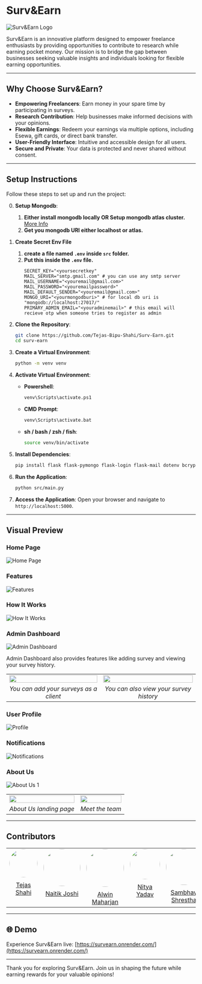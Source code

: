 # Surv&Earn

![Surv&Earn Logo](assets/images/surv&earn.png)

Surv&Earn is an innovative platform designed to empower freelance enthusiasts by providing opportunities to contribute to research while
earning pocket money. Our mission is to bridge the gap between businesses seeking valuable insights and individuals looking for flexible
earning opportunities.

---

## Why Choose Surv&Earn?

- **Empowering Freelancers**: Earn money in your spare time by participating in surveys.
- **Research Contribution**: Help businesses make informed decisions with your opinions.
- **Flexible Earnings**: Redeem your earnings via multiple options, including Esewa, gift cards, or direct bank transfer.
- **User-Friendly Interface**: Intuitive and accessible design for all users.
- **Secure and Private**: Your data is protected and never shared without consent.

---

## Setup Instructions

Follow these steps to set up and run the project:

0. **Setup Mongodb**:
    1. **Either install mongodb locally OR Setup mongodb atlas cluster.** [More Info](https://mongodb.com)
    2. **Get you mongodb URI either localhost or atlas.**

1. **Create Secret Env File**
    1. **create a file named `.env` inside `src` folder.**
    2. **Put this inside the `.env` file.**
       ```
       SECRET_KEY="<yoursecretkey"
       MAIL_SERVER="smtp.gmail.com" # you can use any smtp server
       MAIL_USERNAME="<youremail@gmail.com>"
       MAIL_PASSWORD="<youremailpassword>"
       MAIL_DEFAULT_SENDER="<youremail@gmail.com>"
       MONGO_URI="<yourmongodburi>" # for local db uri is "mongodb://localhost:27017/" 
       PRIMARY_ADMIN_EMAIL="<youradminemail>" # this email will recieve otp when someone tries to register as admin
       ```

2. **Clone the Repository**:
   ```bash
   git clone https://github.com/Tejas-Bipu-Shahi/Surv-Earn.git
   cd surv-earn
   ```

3. **Create a Virtual Environment**:
   ```bash
   python -m venv venv
   ```

4. **Activate Virtual Environment**:
    - **Powershell**:
         ```bash
         venv\Scripts\activate.ps1
         ```
    - **CMD Prompt**:
        ```bash
        venv\Scripts\activate.bat
        ```
    - **sh / bash / zsh / fish**:
         ```bash
         source venv/bin/activate
         ```

5. **Install Dependencies**:
   ```bash 
   pip install flask flask-pymongo flask-login flask-mail dotenv bcrypt "pydantic[email]" icecream
   ```

6. **Run the Application**:
   ```bash
   python src/main.py
   ```

7. **Access the Application**:
   Open your browser and navigate to `http://localhost:5000`.

---

## Visual Preview

### Home Page

![Home Page](assets/images/index.png)

### Features

![Features](assets/images/features.png)

### How It Works

![How It Works](assets/images/how_it_works.png)

### Admin Dashboard

![Admin Dashboard](assets/images/admin_dashboard.png)

Admin Dashboard also provides features like adding survey and viewing your survey history.
<table>
  <tr>
    <td>
      <img src="assets/images/add_survey.png" width="100%"/>
    </td>
    <td>
      <img src="assets/images/your_surveys.png" width="100%"/>
    </td>
  </tr>
  <tr>
    <td align="center">
      <em>You can add your surveys as a client</em>
    </td>
    <td align="center">
      <em>You can also view your survey history</em>
    </td>
  </tr>
</table>

### User Profile

![Profile](assets/images/profile.png)

### Notifications

![Notifications](assets/images/notifications.png)

### About Us

![About Us 1](assets/images/about%20(1).png)

<table>
  <tr>
    <td>
      <img src="assets/images/about%20(1).png" width="100%"/>
    </td>
    <td>
      <img src="assets/images/about%20(2).png" width="100%"/>
    </td>
  </tr>
  <tr>
    <td align="center">
      <em>About Us landing page</em>
    </td>
    <td align="center">
      <em>Meet the team</em>
    </td>
  </tr>
</table>

---

## Contributors

<table style="width:100%; text-align:center;">
  <tr>
    <td style="vertical-align:top;">
      <img src="assets/images/tejas.jpg" width="75" style="border-radius:50%; margin-bottom:10px;"/>
      <br/>
      <a href="https://github.com/Tejas-Bipu-Shahi">Tejas Shahi</a>
    </td>
    <td style="vertical-align:top;">
      <img src="assets/images/naitik.jpg" width="98" style="border-radius:50%; margin-bottom:10px;"/>
      <br/>
      <a href="https://github.com/Nick-Zoc">Naitik Joshi</a>
    </td>
    <td style="vertical-align:top;">
      <img src="assets/images/Alwin.jpg" width="100" style="border-radius:50%; margin-bottom:10px;"/>
      <br/>
      <a href="https://github.com/Alwin-Kuri">Alwin Maharjan</a>
    </td>
    <td style="vertical-align:top;">
      <img src="assets/images/nitya.jpg" width="80" style="border-radius:50%; margin-bottom:10px;"/>
      <br/>
      <a href="https://github.com/nityayada">Nitya Yadav</a>
    </td>
    <td style="vertical-align:top;">
      <img src="assets/images/sambhav.jpg" width="95" style="border-radius:50%; margin-bottom:10px;"/>
      <br/>
      <a href="https://github.com/Sambhu69">Sambhav Shrestha</a>
    </td>
  </tr>
</table>

---

## 🌐 Demo

Experience Surv&Earn live: [https://survearn.onrender.com/](https://survearn.onrender.com/)

---

Thank you for exploring Surv&Earn. Join us in shaping the future while earning rewards for your valuable opinions!